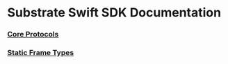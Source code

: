 # Substrate Swift SDK Documentation

### [Core Protocols](./protocols.md)
### [Static Frame Types](./frame-types.md)